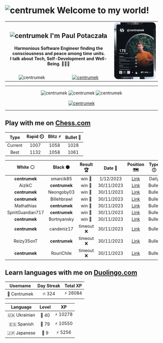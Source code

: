 <h1>
  <img
    src="https://emojis.slackmojis.com/emojis/images/1531849430/4246/blob-sunglasses.gif"
    width="30"
    alt="centrumek"
  />
  Welcome to my world!
</h1>

<table>
  <tbody>
    <tr>
      <td align="center" width="70%" colspan="2">
        <h2>
          <img
            src="https://raw.githubusercontent.com/MartinHeinz/MartinHeinz/master/wave.gif"
            width="30px"
            alt="centrumek"
          />
          I'm Paul Potaczała
        </h2>
        <h4>
          Harmonious Software Engineer finding the consciousness and peace among time units.
          <br/>
          I talk about Tech, Self-Development and Well-Being. 🌿🧘🚀
        </h4>
      </td>
      <td width="30%" rowspan="2">
        <a href="https://app.daily.dev/centrumek">
          <img
            src="./devcard.svg"
            alt="centrumek"
          />
        </a>
      </td>
    </tr>
    <tr align="center">
      <td>
        <img
          src="https://komarev.com/ghpvc/?username=centrumek&label=visitors&color=0e75b6&style=flat"
          alt="centrumek"
        >
      </td>
      <td>
        <a href="https://stackoverflow.com/users/14496012/centrumek">
          <img
            src="https://stackoverflow.com/users/flair/14496012.png?theme=dark"
            alt="centrumek"
          >
        </a>
      </td>
    </tr>
  </tbody>
</table>

---
<div align="center">
  <img 
    src="https://github-readme-stats.vercel.app/api?username=centrumek&show_icons=true&count_private=true&theme=dark&hide_border=true&hide=issues,contribs&bg_color=00000000"
    alt="centrumek"
  />
  <img
    src="https://github-readme-stats.vercel.app/api/top-langs/?username=centrumek&layout=compact&hide_border=true&theme=dark&bg_color=00000000&langs_count=6&exclude_repo=air-statistic-app"
    alt="centrumek"
  />
  <img 
    src="https://github-readme-streak-stats.herokuapp.com?user=centrumek&theme=dark&hide_border=true&background=FFFFFF00"
    alt="centrumek"
  />
  <br/>
  <br/>
  <a href="https://www.buymeacoffee.com/centrumek">
    <img
      src="https://cdn.buymeacoffee.com/buttons/v2/default-orange.png"
      height="50"
      width="210"
      alt="centrumek"
    />
  </a>
</div>

---

## Play with me on [Chess.com](https://www.chess.com/member/centrumek)

<div align="center">
<!--START_SECTION:chessStats-->
<!-- Automatically generated with https://github.com/Balastrong/chess-stats-action -->

| Type | Rapid ⏲️ | Blitz ⚡ | Bullet 🔫 |
|:---:|:---:|:---:|:---:|
| Current | 1007 | 1058 | 1028 |
| Best | 1132 | 1058 | 1061 |

| White ⚪ | Black ⚫ | Result 🏆 | Date 📅 | Position 🗺️ | Type 🕕 |
|:---:|:---:|:---:|:---:|:---:|:---:|
| **centrumek** | smarcik85 | win 🥇 | 1/12/2023 | <a href="http://www.ee.unb.ca/cgi-bin/tervo/fen.pl?select=4k2b/8/8/2n2B2/4P3/1PP2NP1/2K2P1P/7R b - - 4 31">Link</a> | Daily |
| AizikC | **centrumek** | win 🥇 | 30/11/2023 | <a href="http://www.ee.unb.ca/cgi-bin/tervo/fen.pl?select=r7/q4p1k/3p2p1/2pPP2p/1pP5/1P1P3P/1K1Q2P1/4R3 w - -">Link</a> | Bullet |
| **centrumek** | Neongoby03 | win 🥇 | 30/11/2023 | <a href="http://www.ee.unb.ca/cgi-bin/tervo/fen.pl?select=rn1qkbnr/ppp2ppp/3p4/4P2b/6P1/5N1P/PPP1PP2/RNBQKB1R b KQkq g3">Link</a> | Bullet |
| **centrumek** | Billehbrawl | win 🥇 | 30/11/2023 | <a href="http://www.ee.unb.ca/cgi-bin/tervo/fen.pl?select=r5q1/2p5/2k1p3/p1PpQp2/P4P2/1PB1P3/2P1K3/1R6 b - -">Link</a> | Bullet |
| Mathathias | **centrumek** | win 🥇 | 30/11/2023 | <a href="http://www.ee.unb.ca/cgi-bin/tervo/fen.pl?select=4r1k1/pb3pbp/6p1/2p5/N1Q5/3B4/PPP2PqP/3R2K1 w - -">Link</a> | Bullet |
| SpiritGuardian717 | **centrumek** | win 🥇 | 30/11/2023 | <a href="http://www.ee.unb.ca/cgi-bin/tervo/fen.pl?select=r3k3/ppp5/2n1p3/3pPn2/3P2p1/2N2Pq1/PP1NQ3/R3RK1r w q -">Link</a> | Bullet |
| **centrumek** | Bortnyansky | win 🥇 | 30/11/2023 | <a href="http://www.ee.unb.ca/cgi-bin/tervo/fen.pl?select=2krr3/Q1b1qppp/p4nb1/1p6/2B3P1/4P2P/PPP2P2/R1B1K2R b KQ -">Link</a> | Bullet |
| **centrumek** | candeniz17 | timeout ❌ | 30/11/2023 | <a href="http://www.ee.unb.ca/cgi-bin/tervo/fen.pl?select=5r2/pp1b4/2pkp1Qp/3p4/2P4b/NP3q2/PB4RP/7K w - -">Link</a> | Bullet |
| Reizy35onT | **centrumek** | timeout ❌ | 30/11/2023 | <a href="http://www.ee.unb.ca/cgi-bin/tervo/fen.pl?select=8/8/8/p2P4/1kp1Q3/P1N5/1PP4P/1K6 b - -">Link</a> | Bullet |
| **centrumek** | RouriChile | timeout ❌ | 30/11/2023 | <a href="http://www.ee.unb.ca/cgi-bin/tervo/fen.pl?select=8/8/1p3k1p/pPpp1p2/P2PpK2/2P5/8/8 w - -">Link</a> | Bullet |

<!--END_SECTION:chessStats-->
</div>

## Learn languages with me on [Duolingo.com](https://www.duolingo.com/profile/Centrumek)

<div align="center">
<!--START_SECTION:duolingoStats-->
<!-- Automatically generated with https://github.com/centrumek/duolingo-readme-stats-->

| Username | Day Streak | Total XP |
|:---:|:---:|:---:|
| 👤 Centrumek | 🔥 324 | ⚡ 26084 |

| Language | Level | XP |
|:---:|:---:|:---:|
| 🇺🇦 Ukrainian | 👑 40 | ⚡ 10278 |
| 🇪🇸 Spanish | 👑 79 | ⚡ 10550 |
| 🇯🇵 Japanese | 👑 9 | ⚡ 5256 |

<!--END_SECTION:duolingoStats-->
</div>
<!--
**centrumek/centrumek** is a ✨ _special_ ✨ repository because its `README.md` (this file) appears on your GitHub profile.

Here are some ideas to get you started:

- 🔭 I’m currently working on ...
- 🌱 I’m currently learning ...
- 👯 I’m looking to collaborate on ...
- 🤔 I’m looking for help with ...
- 💬 Ask me about ...
- 📫 How to reach me: ...
- 😄 Pronouns: ...
- ⚡ Fun fact: ...
-->
